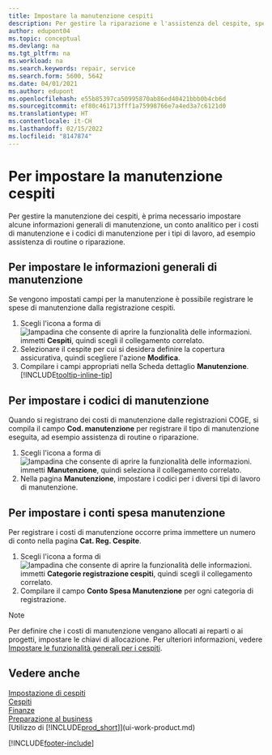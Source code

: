 ```yaml
---
title: Impostare la manutenzione cespiti
description: Per gestire la riparazione e l'assistenza del cespite, specificare le informazioni di manutenzione generali, i codici per il tipo di lavoro e un conto registrazione per i costi.
author: edupont04
ms.topic: conceptual
ms.devlang: na
ms.tgt_pltfrm: na
ms.workload: na
ms.search.keywords: repair, service
ms.search.form: 5600, 5642
ms.date: 04/01/2021
ms.author: edupont
ms.openlocfilehash: e55b85397ca50995870ab86ed40421bbb0b4cb6d
ms.sourcegitcommit: ef80c461713fff1a75998766e7a4ed3a7c6121d0
ms.translationtype: HT
ms.contentlocale: it-CH
ms.lasthandoff: 02/15/2022
ms.locfileid: "8147874"
---
```

# <a name="set-up-fixed-asset-maintenance"></a>Per impostare la manutenzione cespiti
Per gestire la manutenzione dei cespiti, è prima necessario impostare alcune informazioni generali di manutenzione, un conto analitico per i costi di manutenzione e i codici di manutenzione per i tipi di lavoro, ad esempio assistenza di routine o riparazione.

## <a name="to-set-up-general-maintenance-information"></a>Per impostare le informazioni generali di manutenzione
Se vengono impostati campi per la manutenzione è possibile registrare le spese di manutenzione dalla registrazione cespiti.

1. Scegli l'icona a forma di ![lampadina che consente di aprire la funzionalità delle informazioni.](media/ui-search/search_small.png "Informazioni sull'operazione che si desidera eseguire") immetti **Cespiti**, quindi scegli il collegamento correlato.
2. Selezionare il cespite per cui si desidera definire la copertura assicurativa, quindi scegliere l'azione **Modifica**.
3. Compilare i campi appropriati nella Scheda dettaglio **Manutenzione**. [!INCLUDE[tooltip-inline-tip](includes/tooltip-inline-tip_md.md)]

## <a name="to-set-up-maintenance-codes"></a>Per impostare i codici di manutenzione
Quando si registrano dei costi di manutenzione dalle registrazioni COGE, si compila il campo **Cod. manutenzione** per registrare il tipo di manutenzione eseguita, ad esempio assistenza di routine o riparazione.

1. Scegli l'icona a forma di ![lampadina che consente di aprire la funzionalità delle informazioni.](media/ui-search/search_small.png "Informazioni sull'operazione che si desidera eseguire") immetti **Manutenzione**, quindi seleziona il collegamento correlato.
2. Nella pagina **Manutenzione**, impostare i codici per i diversi tipi di lavoro di manutenzione.

## <a name="to-set-up-maintenance-expense-accounts"></a>Per impostare i conti spesa manutenzione
Per registrare i costi di manutenzione occorre prima immettere un numero di conto nella pagina **Cat. Reg. Cespite**.

1. Scegli l'icona a forma di ![lampadina che consente di aprire la funzionalità delle informazioni.](media/ui-search/search_small.png "Informazioni sull'operazione che si desidera eseguire") immetti **Categorie registrazione cespiti**, quindi scegli il collegamento correlato.
2. Compilare il campo **Conto Spesa Manutenzione** per ogni categoria di registrazione.

> [!NOTE]  
>   Per definire che i costi di manutenzione vengano allocati ai reparti o ai progetti, impostare le chiavi di allocazione. Per ulteriori informazioni, vedere [Impostare le funzionalità generali per i cespiti](fa-how-setup-general.md).

## <a name="see-also"></a>Vedere anche
[Impostazione di cespiti](fa-setup.md)  
[Cespiti](fa-manage.md)  
[Finanze](finance.md)  
[Preparazione al business](ui-get-ready-business.md)  
[Utilizzo di [!INCLUDE[prod_short](includes/prod_short.md)]](ui-work-product.md)


[!INCLUDE[footer-include](includes/footer-banner.md)]